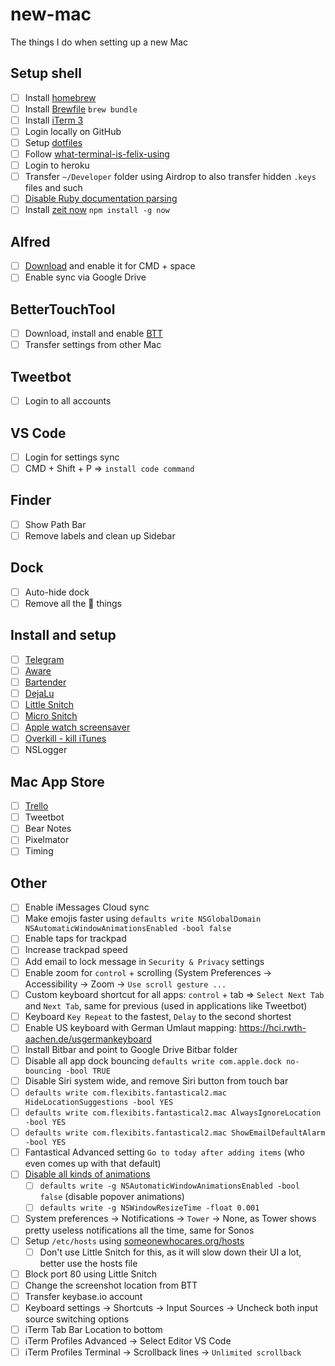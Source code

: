 # new-mac

The things I do when setting up a new Mac

## Setup shell

- [ ] Install [homebrew](https://brew.sh)
- [ ] Install [Brewfile](Brewfile) `brew bundle`
- [ ] Install [iTerm 3](https://www.iterm2.com/version3.html)
- [ ] Login locally on GitHub
- [ ] Setup [dotfiles](https://github.com/krausefx/dotfiles)
- [ ] Follow [what-terminal-is-felix-using](https://github.com/KrauseFx/what-terminal-is-felix-using)
- [ ] Login to heroku
- [ ] Transfer `~/Developer` folder using Airdrop to also transfer hidden `.keys` files and such
- [ ] [Disable Ruby documentation parsing](http://mts.io/2015/04/19/fix-slow-gem-install/)
- [ ] Install [zeit now](https://zeit.co/) `npm install -g now`

## Alfred

- [ ] [Download](https://www.alfredapp.com/) and enable it for CMD + space
- [ ] Enable sync via Google Drive

## BetterTouchTool

- [ ] Download, install and enable [BTT](https://www.boastr.net/)
- [ ] Transfer settings from other Mac

## Tweetbot

- [ ] Login to all accounts

## VS Code

- [ ] Login for settings sync
- [ ] CMD + Shift + P => `install code command`

## Finder

- [ ] Show Path Bar
- [ ] Remove labels and clean up Sidebar

## Dock

- [ ] Auto-hide dock
- [ ] Remove all the  things

## Install and setup

- [ ] [Telegram](https://itunes.apple.com/us/app/telegram/id747648890?mt=12)
- [ ] [Aware](https://itunes.apple.com/us/app/aware/id1082170746?mt=12)
- [ ] [Bartender](https://www.macbartender.com/)
- [ ] [DejaLu](https://dejalu.me/)
- [ ] [Little Snitch](https://www.obdev.at/products/littlesnitch/index.html)
- [ ] [Micro Snitch](https://www.obdev.at/products/microsnitch/index.html)
- [ ] [Apple watch screensaver](http://www.rasmusnielsen.dk/applewatch/)
- [ ] [Overkill - kill iTunes](https://github.com/KrauseFx/overkill-for-mac/releases/download/1.0/Overkill.zip)
- [ ] NSLogger

## Mac App Store

- [ ] [Trello](https://itunes.apple.com/us/app/trello/id1278508951?mt=12)
- [ ] Tweetbot
- [ ] Bear Notes
- [ ] Pixelmator
- [ ] Timing

## Other

- [ ] Enable iMessages Cloud sync
- [ ] Make emojis faster using `defaults write NSGlobalDomain NSAutomaticWindowAnimationsEnabled -bool false`
- [ ] Enable taps for trackpad
- [ ] Increase trackpad speed
- [ ] Add email to lock message in `Security & Privacy` settings
- [ ] Enable zoom for `control` + scrolling (System Preferences -> Accessibility -> Zoom -> `Use scroll gesture ...`
- [ ] Custom keyboard shortcut for all apps: `control` + tab => `Select Next Tab` and `Next Tab`, same for previous (used in applications like Tweetbot)
- [ ] Keyboard `Key Repeat` to the fastest, `Delay` to the second shortest
- [ ] Enable US keyboard with German Umlaut mapping: https://hci.rwth-aachen.de/usgermankeyboard
- [ ] Install Bitbar and point to Google Drive Bitbar folder
- [ ] Disable all app dock bouncing `defaults write com.apple.dock no-bouncing -bool TRUE`
- [ ] Disable Siri system wide, and remove Siri button from touch bar
- [ ] `defaults write com.flexibits.fantastical2.mac HideLocationSuggestions -bool YES`
- [ ] `defaults write com.flexibits.fantastical2.mac AlwaysIgnoreLocation -bool YES`
- [ ] `defaults write com.flexibits.fantastical2.mac ShowEmailDefaultAlarm -bool YES`
- [ ] Fantastical Advanced setting `Go to today after adding items` (who even comes up with that default)
- [ ] [Disable all kinds of animations](https://apple.stackexchange.com/questions/14001/how-to-turn-off-all-animations-on-os-x)
  - [ ] `defaults write -g NSAutomaticWindowAnimationsEnabled -bool false` (disable popover animations)
  - [ ] `defaults write -g NSWindowResizeTime -float 0.001`
- [ ] System preferences -> Notifications -> `Tower` -> None, as Tower shows pretty useless notifications all the time, same for Sonos
- [ ] Setup `/etc/hosts` using [someonewhocares.org/hosts](https://someonewhocares.org/hosts/)
  - [ ] Don't use Little Snitch for this, as it will slow down their UI a lot, better use the hosts file
- [ ] Block port 80 using Little Snitch
- [ ] Change the screenshot location from BTT
- [ ] Transfer keybase.io account
- [ ] Keyboard settings -> Shortcuts -> Input Sources -> Uncheck both input source switching options
- [ ] iTerm Tab Bar Location to bottom
- [ ] iTerm Profiles Advanced -> Select Editor VS Code
- [ ] iTerm Profiles Terminal -> Scrollback lines -> `Unlimited scrollback`
